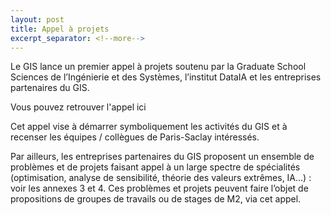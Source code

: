 ```yaml
---
layout: post
title: Appel à projets
excerpt_separator: <!--more-->
---
```


Le GIS lance un premier appel à projets soutenu par la Graduate School Sciences de l’Ingénierie et des Systèmes, l’institut DataIA et les entreprises partenaires du GIS.

Vous pouvez retrouver l'appel ici

<!--more-->

Cet appel vise à démarrer symboliquement les activités du GIS et à recenser les équipes / collègues de Paris-Saclay intéressés.

Par ailleurs, les entreprises partenaires du GIS proposent un ensemble de problèmes et de projets faisant appel à un large spectre de spécialités (optimisation, analyse de sensibilité, théorie des valeurs extrêmes, IA…) : voir les annexes 3 et 4. Ces problèmes et projets peuvent faire l’objet de propositions de groupes de travails ou de stages de M2, via cet appel.
